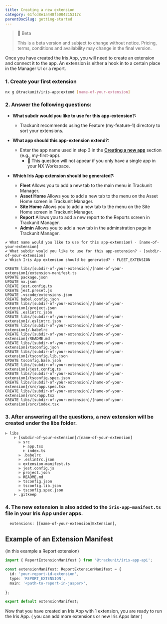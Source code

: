 ```yaml
---
title: Creating a new extension
category: 61fcd8e1a448f5004215317c
parentDocSlug: getting-started
---
```


> 🚧 Beta
> 
> This is a beta version and subject to change without notice. Pricing, terms, conditions and availability may change in the final version.

Once you have created the Iris App, you will need to create an extension and connect it to the app. An extension is either a hook in to a certain place in the Manager UI or a report.

### 1. Create your first extension

```bash
nx g @trackunit/iris-app:extend [name-of-your-extension]
```



### 2. Answer the following questions:

- **What subdir would you like to use for this app-extension?:** 
  - Trackunit recommends using the Feature (my-feature-1) directory to sort your extensions.
- **What app should this app-extension extend?:**
  - Enter the app name used in step 3 in the **[Creating a new app](https://developers.trackunit.com/docs/creating-a-new-app)** section (e.g., my-first-app).  
    - 📌 This question will not appear if you only have a single app in your NX Workspace.

- **Which Iris App extension should be generated?:** 
  - **Fleet** Allows you to add a new tab to the main menu in Trackunit Manager.
  - **Asset Home** Allows you to add a new tab to the menu on the Asset Home screen in Trackunit Manager.
  - **Site Home** Allows you to add a new tab to the menu on the Site Home screen in Trackunit Manager.
  - **Report** Allows you to add a new report to the Reports screen in Trackunit Manager.
  - **Admin** Allows you to add a new tab in the adminstration page in Trackunit Manager.

```
✔ What name would you like to use for this app-extension? · [name-of-your-extension]
✔ What subdir would you like to use for this app-extension? · [subdir-of-your-extension]
✔ Which Iris App extension should be generated? · FLEET_EXTENSION

CREATE libs/[subdir-of-your-extension]/[name-of-your-extension]/extension-manifest.ts
UPDATE package.json
UPDATE nx.json
CREATE jest.config.ts
CREATE jest.preset.js
UPDATE .vscode/extensions.json
CREATE babel.config.json
CREATE libs/[subdir-of-your-extension]/[name-of-your-extension]/project.json
CREATE .eslintrc.json
CREATE libs/[subdir-of-your-extension]/[name-of-your-extension]/.eslintrc.json
CREATE libs/[subdir-of-your-extension]/[name-of-your-extension]/.babelrc
CREATE libs/[subdir-of-your-extension]/[name-of-your-extension]/README.md
CREATE libs/[subdir-of-your-extension]/[name-of-your-extension]/tsconfig.json
CREATE libs/[subdir-of-your-extension]/[name-of-your-extension]/tsconfig.lib.json
UPDATE tsconfig.base.json
CREATE libs/[subdir-of-your-extension]/[name-of-your-extension]/jest.config.ts
CREATE libs/[subdir-of-your-extension]/[name-of-your-extension]/tsconfig.spec.json
CREATE libs/[subdir-of-your-extension]/[name-of-your-extension]/src/app.spec.tsx
CREATE libs/[subdir-of-your-extension]/[name-of-your-extension]/src/app.tsx
CREATE libs/[subdir-of-your-extension]/[name-of-your-extension]/src/index.tsx
```



### 3. After answering all the questions, a new extension will be created under the libs folder. 

```
⊢ libs
	⊢ [subdir-of-your-extension]/[name-of-your-extension]
      ⊢ src
        ⊢ app.tsx
        ⊢ index.ts
      ⊢ .babelrc
      ⊢ .eslintrc.json
      ⊢ extension-manifest.ts
      ⊢ jest.config.js
      ⊢ project.json
      ⊢ README.md
      ⊢ tsconfig.json
      ⊢ tsconfig.lib.json
      ⊢ tsconfig.spec.json
    ⊢ .gitkeep
```



### 4. The new extension is also added to the `iris-app-manifest.ts` file in your Iris App under apps.

```
  extensions: [[name-of-your-extension]Extension],
```



## Example of an Extension Manifest 
(in this example a Report extension)

```ts
import { ReportExtensionManifest } from '@trackunit/iris-app-api';

const extensionManifest: ReportExtensionManifest = {
  id: 'your-report-id-extension',
  type: 'REPORT_EXTENSION',
  main: '<path-to-report-in-jasper>',
  
};

export default extensionManifest;

```

Now that you have created an Iris App with 1 extension, you are ready to run the Iris App.
( you can add more extensions or new Iris Apps later )